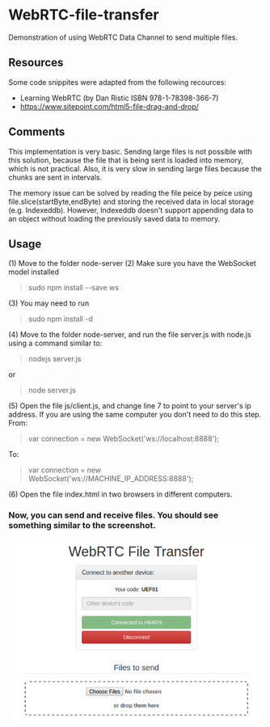 # WebRTC-file-transfer
Demonstration of using WebRTC Data Channel to send multiple files.

## Resources
Some code snippites were adapted from the following recources:
- Learning WebRTC (by Dan Ristic ISBN 978-1-78398-366-7)
- https://www.sitepoint.com/html5-file-drag-and-drop/

## Comments
This implementation is very basic. Sending large files is not possible with this solution, because the file that is being sent is loaded into memory, which is not practical. Also, it is very slow in sending large files because the chunks are sent in intervals.

The memory issue can be solved by reading the file peice by peice using file.slice(startByte,endByte) and storing the received data in local storage (e.g. Indexeddb). However, Indexeddb doesn't support appending data to an object without loading the previously saved data to memory.

## Usage

(1) Move to the folder node-server
(2) Make sure you have the WebSocket model installed

> sudo npm install --save ws

(3) You may need to run

> sudo npm install -d

(4) Move to the folder node-server, and run the file server.js with node.js using a command similar to:

> nodejs server.js

or

> node server.js

(5) Open the file js/client.js, and change line 7 to point to your server's ip address. If you are using the same computer you don't need to do this step.
From:

> var connection = new WebSocket('ws://localhost:8888');

To:

> var connection = new WebSocket('ws://MACHINE_IP_ADDRESS:8888');

(6) Open the file index.html in two browsers in different computers.
### Now, you can send and receive files. You should see something similar to the screenshot.


![Alt text](webrtc_file_transfer_screenshot.png?raw=true "Interface")
